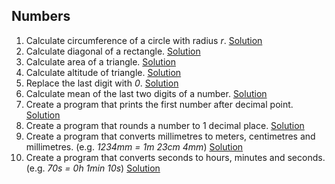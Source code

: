 ## Numbers

1. Calculate circumference of a circle with radius *r*. [Solution](https://github.com/pr-kaspars/python-lessons/tree/master/docs/exercises/solutions/numbers/e_101.py)
2. Calculate diagonal of a rectangle. [Solution](https://github.com/pr-kaspars/python-lessons/tree/master/docs/exercises/solutions/numbers/e_102.py)
3. Calculate area of a triangle. [Solution](https://github.com/pr-kaspars/python-lessons/tree/master/docs/exercises/solutions/numbers/e_103.py)
4. Calculate altitude of triangle. [Solution](https://github.com/pr-kaspars/python-lessons/tree/master/docs/exercises/solutions/numbers/e_104.py)
5. Replace the last digit with *0*. [Solution](https://github.com/pr-kaspars/python-lessons/tree/master/docs/exercises/solutions/numbers/e_105.py)
6. Calculate mean of the last two digits of a number. [Solution](https://github.com/pr-kaspars/python-lessons/tree/master/docs/exercises/solutions/numbers/e_106.py)
7. Create a program that prints the first number after decimal point. [Solution](https://github.com/pr-kaspars/python-lessons/tree/master/docs/exercises/solutions/numbers/e_107.py)
8. Create a program that rounds a number to 1 decimal place. [Solution](https://github.com/pr-kaspars/python-lessons/tree/master/docs/exercises/solutions/numbers/e_108.py)
9. Create a program that converts millimetres to meters, centimetres and millimetres. (e.g. *1234mm = 1m 23cm 4mm*) [Solution](https://github.com/pr-kaspars/python-lessons/tree/master/docs/exercises/solutions/numbers/e_109.py)
10. Create a program that converts seconds to hours, minutes and seconds. (e.g. *70s = 0h 1min 10s*) [Solution](https://github.com/pr-kaspars/python-lessons/tree/master/docs/exercises/solutions/numbers/e_110.py)

